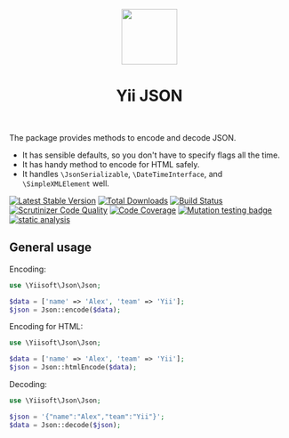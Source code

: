 <p align="center">
    <a href="https://github.com/yiisoft" target="_blank">
        <img src="https://avatars0.githubusercontent.com/u/993323" height="100px">
    </a>
    <h1 align="center">Yii JSON</h1>
    <br>
</p>

The package provides methods to encode and decode JSON.

- It has sensible defaults, so you don't have to specify flags all the time.
- It has handy method to encode for HTML safely.
- It handles `\JsonSerializable`, `\DateTimeInterface`, and `\SimpleXMLElement` well. 

[![Latest Stable Version](https://poser.pugx.org/yiisoft/json/v/stable.png)](https://packagist.org/packages/yiisoft/json)
[![Total Downloads](https://poser.pugx.org/yiisoft/json/downloads.png)](https://packagist.org/packages/yiisoft/json)
[![Build Status](https://travis-ci.com/yiisoft/json.svg?branch=master)](https://travis-ci.com/yiisoft/json)
[![Scrutinizer Code Quality](https://scrutinizer-ci.com/g/yiisoft/json/badges/quality-score.png?b=master)](https://scrutinizer-ci.com/g/yiisoft/json/?branch=master)
[![Code Coverage](https://scrutinizer-ci.com/g/yiisoft/json/badges/coverage.png?b=master)](https://scrutinizer-ci.com/g/yiisoft/json/?branch=master)
[![Mutation testing badge](https://img.shields.io/endpoint?style=flat&url=https%3A%2F%2Fbadge-api.stryker-mutator.io%2Fgithub.com%2Fyiisoft%2Fjson%2Fmaster)](https://dashboard.stryker-mutator.io/reports/github.com/yiisoft/json/master)
[![static analysis](https://github.com/yiisoft/json/workflows/static%20analysis/badge.svg)](https://github.com/yiisoft/json/actions?query=workflow%3A%22static+analysis%22)

## General usage

Encoding:

```php
use \Yiisoft\Json\Json;

$data = ['name' => 'Alex', 'team' => 'Yii'];
$json = Json::encode($data);
```

Encoding for HTML:

```php
use \Yiisoft\Json\Json;

$data = ['name' => 'Alex', 'team' => 'Yii'];
$json = Json::htmlEncode($data);
```

Decoding:

```php
use \Yiisoft\Json\Json;

$json = '{"name":"Alex","team":"Yii"}';
$data = Json::decode($json);
```
